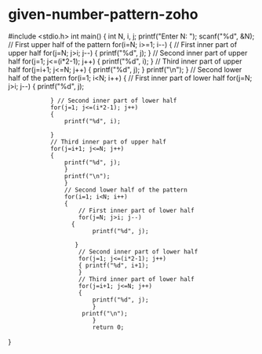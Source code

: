 # given-number-pattern-zoho

#include <stdio.h> 
int main() 
{ 
    int N, i, j;
    printf("Enter N: "); 
    scanf("%d", &N); // First upper half of the pattern
    for(i=N; i>=1; i--) 
    {
        // First inner part of upper half 
        for(j=N; j>i; j--) 
        { 
            printf("%d", j);
            } 
            // Second inner part of upper half 
            for(j=1; j<=(i*2-1); j++) { printf("%d", i);
            } // Third inner part of upper half 
            for(j=i+1; j<=N; j++) { printf("%d", j);
            } 
            printf("\n");
            } // Second lower half of the pattern 
            for(i=1; i<N; i++)
            {
                // First inner part of lower half
                for(j=N; j>i; j--)
                { 
                    printf("%d", j); 
                    
                } // Second inner part of lower half
                for(j=1; j<=(i*2-1); j++) 
                {
                    printf("%d", i); 
                    
                } 
                // Third inner part of upper half 
                for(j=i+1; j<=N; j++) 
                { 
                    printf("%d", j);
                    } 
                    printf("\n");
                    } 
                    // Second lower half of the pattern 
                    for(i=1; i<N; i++) 
                    {
                        // First inner part of lower half 
                        for(j=N; j>i; j--)
                      { 
                            printf("%d", j); 
                            
                       }
                        // Second inner part of lower half 
                        for(j=1; j<=(i*2-1); j++)
                        { printf("%d", i+1);
                        } 
                        // Third inner part of lower half 
                        for(j=i+1; j<=N; j++) 
                        { 
                            printf("%d", j);
                            }
                         printf("\n");
                            } 
                            return 0;
}
